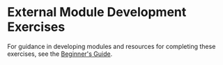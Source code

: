 # External Module Development Exercises

For guidance in developing modules and resources for completing these exercises, see the [Beginner's Guide](../guide.md). 
